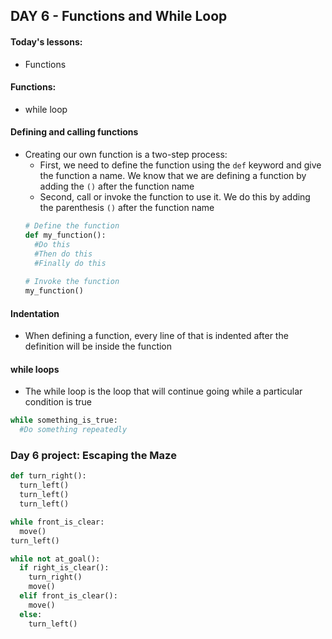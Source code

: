 ## DAY 6 - Functions and While Loop

#### Today's lessons:
- Functions

#### Functions:
- while loop

#### Defining and calling functions
- Creating our own function is a two-step process:
  - First, we need to define the function using the `def` keyword and give the function a name. We know that we are defining a function by adding the `()` after the function name
  - Second, call or invoke the function to use it. We do this by adding the parenthesis `()` after the function name
  ```py
  # Define the function
  def my_function():
    #Do this
    #Then do this
    #Finally do this
    
  # Invoke the function
  my_function()
  ```

#### Indentation
- When defining a function, every line of that is indented after the definition will be inside the function

#### while loops
- The while loop is the loop that will continue going while a particular condition is true
```py
while something_is_true:
  #Do something repeatedly
```

### Day 6 project: Escaping the Maze
```py
def turn_right():
  turn_left()
  turn_left()
  turn_left()

while front_is_clear:
  move()
turn_left()

while not at_goal():
  if right_is_clear():
    turn_right()
    move()
  elif front_is_clear():
    move()
  else:
    turn_left()
```